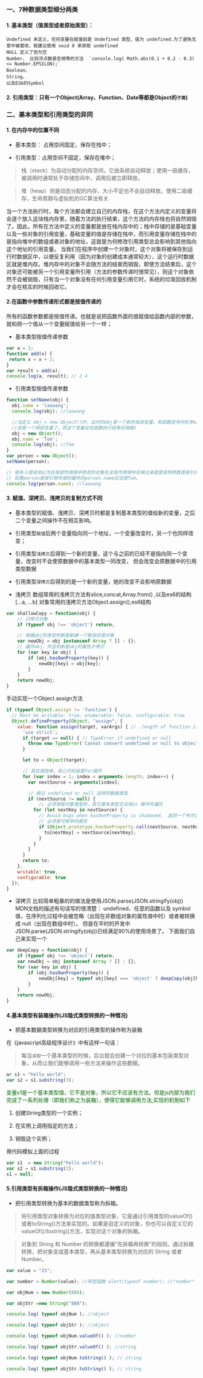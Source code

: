 ### 一、7种数据类型细分两类

#### 1. 基本类型（值类型或者原始类型）：
    Undefined 未定义，任何变量在赋值前是 Undefined 类型、值为 undefined.为了避免无意中被篡改，我建议使用 void 0 来获取 undefined
    NULL 定义了但为空
    Number、 比较浮点数是否相等的方法  `console.log( Math.abs(0.1 + 0.2 - 0.3) <= Number.EPSILON);`
    Boolean、
    String、
    以及ES6的Symbol

#### 2. 引用类型：只有一个Object(Array、Function、Date等都是Object的`子类`)


### 二、基本类型和引用类型的异同

#### 1. 在内存中的位置不同

- 基本类型： 占用空间固定，保存在栈中；

- 引用类型：占用空间不固定，保存在堆中；

>栈（stack）为自动分配的内存空间，它由系统自动释放；使用一级缓存，被调用时通常处于存储空间中，调用后被立即释放。

>堆（heap）则是动态分配的内存，大小不定也不会自动释放。使用二级缓存，生命周期与虚拟机的GC算法有关

当一个方法执行时，每个方法都会建立自己的内存栈，在这个方法内定义的变量将会逐个放入这块栈内存里，随着方法的执行结束，这个方法的内存栈也将自然销毁了。因此，所有在方法中定义的变量都是放在栈内存中的；栈中存储的是基础变量以及一些对象的引用变量，基础变量的值是存储在栈中，而引用变量存储在栈中的是指向堆中的数组或者对象的地址，这就是为何修改引用类型总会影响到其他指向这个地址的引用变量。
当我们在程序中创建一个对象时，这个对象将被保存到运行时数据区中，以便反复利用（因为对象的创建成本通常较大），这个运行时数据区就是堆内存。堆内存中的对象不会随方法的结束而销毁，即使方法结束后，这个对象还可能被另一个引用变量所引用（方法的参数传递时很常见），则这个对象依然不会被销毁，只有当一个对象没有任何引用变量引用它时，系统的垃圾回收机制才会在核实的时候回收它。

#### 2.在函数中参数传递形式都是按值传递的

所有的函数参数都是按值传递。也就是说把函数外面的值赋值给函数内部的参数，就和把一个值从一个变量赋值给另一个一样；

- 基本类型按值传递参数

```javascript
var a = 2;
function add(x) {
 return x = x + 2;
}
var result = add(a);
console.log(a, result); // 2 4
```

- 引用类型按值传递参数
```javascript
function setName(obj) {
  obj.name = 'laowang';
  console.log(obj); //laowang

  //当定义 obj = new Object()时，此时的obj是一个新的局部变量，和函数括号内形参obj已经不是同一个东西了
  //这是一个局部变量了。而这个变量会在函数执行结束后销毁)
  obj = new Object();
  obj.name = 'Tom';
  console.log(obj); //Tom
}
var person = new Object();
setName(person);

// 很多人错误地以为在局部作用域中修改的对象在全局作用域中反映出来就是说明参数是按引用传递的。
// 如果person是按引用传递的最终的person.name应该是Tom。
console.log(person.name); //laowang
```

#### 3. 赋值、深拷贝、浅拷贝的复制方式不同

- 基本类型的赋值、浅拷贝、深拷贝时都是复制基本类型的值给新的变量，之后二个变量之间操作不在相互影响。
- 引用类型`赋值`后两个变量指向同一个地址，一个变量改变时，另一个也同样改变；
- 引用类型`浅拷贝`后得到一个新的变量，这个与之前的已经不是指向同一个变量，改变时不会使原数据中的基本类型一同改变，
但会改变会原数据中的引用类型数据
- 引用类型`深拷贝`后得到的是一个新的变量，她的改变不会影响原数据

- 浅拷贝
数组常用的浅拷贝方法有slice,concat,Array.from() ,以及es6的结构[...a, ...b]
对象常用的浅拷贝方法Object.assign(),es6结构

```javascript
var shallowCopy = function(obj) {
    // 只拷贝对象
    if (typeof obj !== 'object') return;

    // 根据obj的类型判断是新建一个数组还是对象
    var newObj = obj instanceof Array ? [] : {};
    // 遍历obj，并且判断是obj的属性才拷贝
    for (var key in obj) {
        if (obj.hasOwnProperty(key)) {
            newObj[key] = obj[key];
        }
    }
    return newObj;
}
```

手动实现一个Object.assign方法
```JavaScript
if (typeof Object.assign != 'function') {
  // Must be writable: true, enumerable: false, configurable: true
  Object.defineProperty(Object, "assign", {
    value: function assign(target, varArgs) { // .length of function is 2
      'use strict';
      if (target == null) { // TypeError if undefined or null
        throw new TypeError('Cannot convert undefined or null to object');
      }

      let to = Object(target);

      // 其实很简单，核心代码就是for循环
      for (var index = 1; index < arguments.length; index++) {
        var nextSource = arguments[index];

        // 跳过 undefined or null 这样的数据类型
        if (nextSource != null) {
            // 必须得是对象类型的，其它基本类型无法用in 操作符遍历
          for (let nextKey in nextSource) {
            // Avoid bugs when hasOwnProperty is shadowed， 返回一个布尔值，指示对象自身属性中是否具有指定的属性
            // 必须是可枚举的属性
            if (Object.prototype.hasOwnProperty.call(nextSource, nextKey)) {
              to[nextKey] = nextSource[nextKey];
            }
          }
        }
      }
      return to;
    },
    writable: true,
    configurable: true
  });
}
```

- 深拷贝
比较简单粗暴的的做法是使用JSON.parse(JSON.stringify(obj))
MDN文档的描述有句话写的很清楚：
undefined、任意的函数以及 symbol 值，在序列化过程中会被忽略（出现在非数组对象的属性值中时）或者被转换成 null（出现在数组中时）。
但是在平时的开发中JSON.parse(JSON.stringify(obj))已经满足90%的使用场景了。
下面我们自己来实现一个

```javascript
var deepCopy = function(obj) {
    if (typeof obj !== 'object') return;
    var newObj = obj instanceof Array ? [] : {};
    for (var key in obj) {
        if (obj.hasOwnProperty(key)) {
            newObj[key] = typeof obj[key] === 'object' ? deepCopy(obj[key]) : obj[key];
        }
    }
    return newObj;
}
```

#### 4.基本类型有装箱操作(JS隐式类型转换的一种情况)
- 把基本数据类型转换为对应的引用类型的操作称为装箱

在《javascript高级程序设计》中有这样一句话：
> 每当`读取`一个基本类型的时候，后台就会创建一个对应的基本包装类型对象，从而让我们能够调用一些方法来操作这些数据。

```javascript
ar s1 = "hello world";
var s2 = s1.substring(3);
```
<font color="#006600">变量s1是一个基本类型值，它不是对象，所以它不应该有方法。但是js内部为我们完成了一系列处理（即我们称之为装箱），使得它能够调用方法,实现的机制如下</font>


1. 创建String类型的一个实例；

2. 在实例上调用指定的方法；

3. 销毁这个实例；

用代码模拟上面的过程
```javascript
var s1  = new String("hello world");
var s2 = s1.substring(2);
s1 = null;
```

#### 5.引用类型有拆箱操作(JS隐式类型转换的一种情况)
- 把引用类型转换为基本的数据类型称为拆箱。
> 将引用类型对象转换为对应的值类型对象，它是通过引用类型的valueOf()或者toString()方法来实现的。如果是自定义的对象，你也可以自定义它的valueOf()/tostring()方法，实现对这个对象的拆箱。

> 对象到 String 和 Number 的转换都遵循“先拆箱再转换”的规则。通过拆箱转换，把对象变成基本类型，再从基本类型转换为对应的 String 或者 Number。
```javascript
var value = "25";

var number = Number(value); //转型函数 alert(typeof number); //"number"

var objNum = new Number(888);

var objStr =new String("888");

console.log( typeof objNum ); //object

console.log( typeof objStr ); //object

console.log( typeof objNum.valueOf() ); //number

console.log( typeof objStr.valueOf() ); //string

console.log( typeof objNum.toString() ); // string

console.log( typeof objStr.toString() ); // string
```

